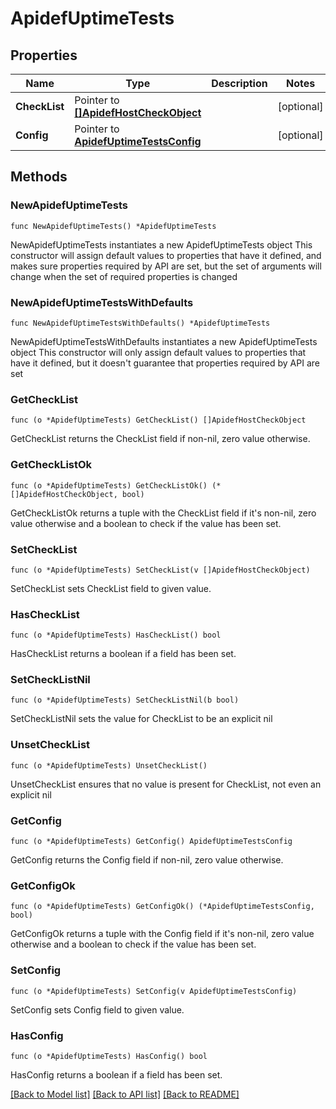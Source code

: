 # ApidefUptimeTests

## Properties

Name | Type | Description | Notes
------------ | ------------- | ------------- | -------------
**CheckList** | Pointer to [**[]ApidefHostCheckObject**](ApidefHostCheckObject.md) |  | [optional] 
**Config** | Pointer to [**ApidefUptimeTestsConfig**](ApidefUptimeTestsConfig.md) |  | [optional] 

## Methods

### NewApidefUptimeTests

`func NewApidefUptimeTests() *ApidefUptimeTests`

NewApidefUptimeTests instantiates a new ApidefUptimeTests object
This constructor will assign default values to properties that have it defined,
and makes sure properties required by API are set, but the set of arguments
will change when the set of required properties is changed

### NewApidefUptimeTestsWithDefaults

`func NewApidefUptimeTestsWithDefaults() *ApidefUptimeTests`

NewApidefUptimeTestsWithDefaults instantiates a new ApidefUptimeTests object
This constructor will only assign default values to properties that have it defined,
but it doesn't guarantee that properties required by API are set

### GetCheckList

`func (o *ApidefUptimeTests) GetCheckList() []ApidefHostCheckObject`

GetCheckList returns the CheckList field if non-nil, zero value otherwise.

### GetCheckListOk

`func (o *ApidefUptimeTests) GetCheckListOk() (*[]ApidefHostCheckObject, bool)`

GetCheckListOk returns a tuple with the CheckList field if it's non-nil, zero value otherwise
and a boolean to check if the value has been set.

### SetCheckList

`func (o *ApidefUptimeTests) SetCheckList(v []ApidefHostCheckObject)`

SetCheckList sets CheckList field to given value.

### HasCheckList

`func (o *ApidefUptimeTests) HasCheckList() bool`

HasCheckList returns a boolean if a field has been set.

### SetCheckListNil

`func (o *ApidefUptimeTests) SetCheckListNil(b bool)`

 SetCheckListNil sets the value for CheckList to be an explicit nil

### UnsetCheckList
`func (o *ApidefUptimeTests) UnsetCheckList()`

UnsetCheckList ensures that no value is present for CheckList, not even an explicit nil
### GetConfig

`func (o *ApidefUptimeTests) GetConfig() ApidefUptimeTestsConfig`

GetConfig returns the Config field if non-nil, zero value otherwise.

### GetConfigOk

`func (o *ApidefUptimeTests) GetConfigOk() (*ApidefUptimeTestsConfig, bool)`

GetConfigOk returns a tuple with the Config field if it's non-nil, zero value otherwise
and a boolean to check if the value has been set.

### SetConfig

`func (o *ApidefUptimeTests) SetConfig(v ApidefUptimeTestsConfig)`

SetConfig sets Config field to given value.

### HasConfig

`func (o *ApidefUptimeTests) HasConfig() bool`

HasConfig returns a boolean if a field has been set.


[[Back to Model list]](../README.md#documentation-for-models) [[Back to API list]](../README.md#documentation-for-api-endpoints) [[Back to README]](../README.md)


